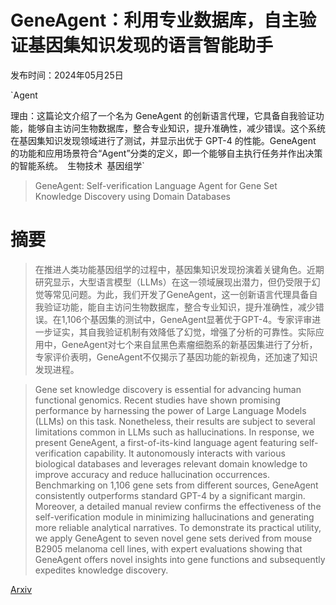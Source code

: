 # GeneAgent：利用专业数据库，自主验证基因集知识发现的语言智能助手

发布时间：2024年05月25日

`Agent

理由：这篇论文介绍了一个名为 GeneAgent 的创新语言代理，它具备自我验证功能，能够自主访问生物数据库，整合专业知识，提升准确性，减少错误。这个系统在基因集知识发现领域进行了测试，并显示出优于 GPT-4 的性能。GeneAgent 的功能和应用场景符合“Agent”分类的定义，即一个能够自主执行任务并作出决策的智能系统。` `生物技术` `基因组学`

> GeneAgent: Self-verification Language Agent for Gene Set Knowledge Discovery using Domain Databases

# 摘要

> 在推进人类功能基因组学的过程中，基因集知识发现扮演着关键角色。近期研究显示，大型语言模型（LLMs）在这一领域展现出潜力，但仍受限于幻觉等常见问题。为此，我们开发了GeneAgent，这一创新语言代理具备自我验证功能，能自主访问生物数据库，整合专业知识，提升准确性，减少错误。在1,106个基因集的测试中，GeneAgent显著优于GPT-4。专家评审进一步证实，其自我验证机制有效降低了幻觉，增强了分析的可靠性。实际应用中，GeneAgent对七个来自鼠黑色素瘤细胞系的新基因集进行了分析，专家评价表明，GeneAgent不仅揭示了基因功能的新视角，还加速了知识发现进程。

> Gene set knowledge discovery is essential for advancing human functional genomics. Recent studies have shown promising performance by harnessing the power of Large Language Models (LLMs) on this task. Nonetheless, their results are subject to several limitations common in LLMs such as hallucinations. In response, we present GeneAgent, a first-of-its-kind language agent featuring self-verification capability. It autonomously interacts with various biological databases and leverages relevant domain knowledge to improve accuracy and reduce hallucination occurrences. Benchmarking on 1,106 gene sets from different sources, GeneAgent consistently outperforms standard GPT-4 by a significant margin. Moreover, a detailed manual review confirms the effectiveness of the self-verification module in minimizing hallucinations and generating more reliable analytical narratives. To demonstrate its practical utility, we apply GeneAgent to seven novel gene sets derived from mouse B2905 melanoma cell lines, with expert evaluations showing that GeneAgent offers novel insights into gene functions and subsequently expedites knowledge discovery.

[Arxiv](https://arxiv.org/abs/2405.16205)